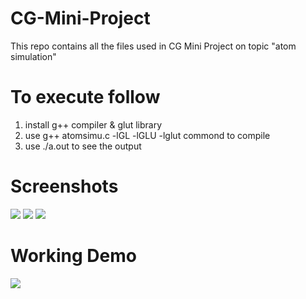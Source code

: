 # CG-Mini-Project
This repo contains all the files used in CG Mini Project on topic "atom simulation"

# To execute follow
1. install g++ compiler & glut library
2. use g++ atomsimu.c -lGL -lGLU -lglut commond to compile
3. use ./a.out to see the output

# Screenshots

![](https://i.imgur.com/fwBwZaK.png)
![](https://i.imgur.com/wCoYQNC.png)
![](https://i.imgur.com/H4hDRJu.png)

# Working Demo
![](https://i.imgur.com/t4r6J9M.gif)
